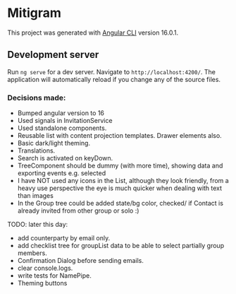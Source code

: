# Mitigram

This project was generated with [Angular CLI](https://github.com/angular/angular-cli) version 16.0.1.

## Development server

Run `ng serve` for a dev server. Navigate to `http://localhost:4200/`. The application will automatically reload if you change any of the source files.

### Decisions made:

- Bumped angular version to 16
- Used signals in InvitationService
- Used standalone components.
- Reusable list with content projection templates. Drawer elements also.
- Basic dark/light theming.
- Translations.
- Search is activated on keyDown.
- TreeComponent should be dummy (with more time), showing data and exporting events e.g. selected
- I have NOT used any icons in the List, although they look friendly, from a heavy use perspective the eye is much quicker when dealing with text than images
- In the Group tree could be added state/bg color, checked/ if Contact is already invited from other group or solo :)

TODO: later this day:

- add counterparty by email only.
- add checklist tree for groupList data to be able to select partially group members.
- Confirmation Dialog before sending emails.
- clear console.logs.
- write tests for NamePipe.
- Theming buttons
